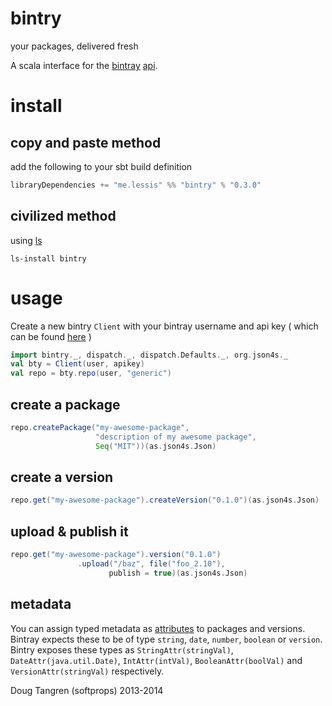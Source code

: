 # bintry

your packages, delivered fresh

A scala interface for the [bintray](https://bintray.com) [api](https://bintray.com/docs/api.html).

# install

## copy and paste method

add the following to your sbt build definition

```scala
libraryDependencies += "me.lessis" %% "bintry" % "0.3.0"
```

## civilized method

using [ls](https://github.com/softprops/ls#readme)

    ls-install bintry

# usage

Create a new bintry `Client` with your bintray username and api key ( which can be found [here](https://bintray.com/profile/edit) )

```scala
import bintry._, dispatch._, dispatch.Defaults._, org.json4s._
val bty = Client(user, apikey)
val repo = bty.repo(user, "generic")
```

## create a package

```scala
repo.createPackage("my-awesome-package",
                   "description of my awesome package",
                   Seq("MIT"))(as.json4s.Json)
```


## create a version

```scala
repo.get("my-awesome-package").createVersion("0.1.0")(as.json4s.Json)
```

## upload & publish it

```scala
repo.get("my-awesome-package").version("0.1.0")
               .upload("/baz", file("foo_2.10"),
                      publish = true)(as.json4s.Json)
```

## metadata

You can assign typed metadata as [attributes](https://bintray.com/docs/api.html#_attributes) to packages and versions.
Bintray expects these to be of type `string`, `date`, `number`, `boolean` or `version`. Bintry exposes these types as
`StringAttr(stringVal)`, `DateAttr(java.util.Date)`, `IntAttr(intVal)`, `BooleanAttr(boolVal)` and  `VersionAttr(stringVal)` respectively.


Doug Tangren (softprops) 2013-2014
